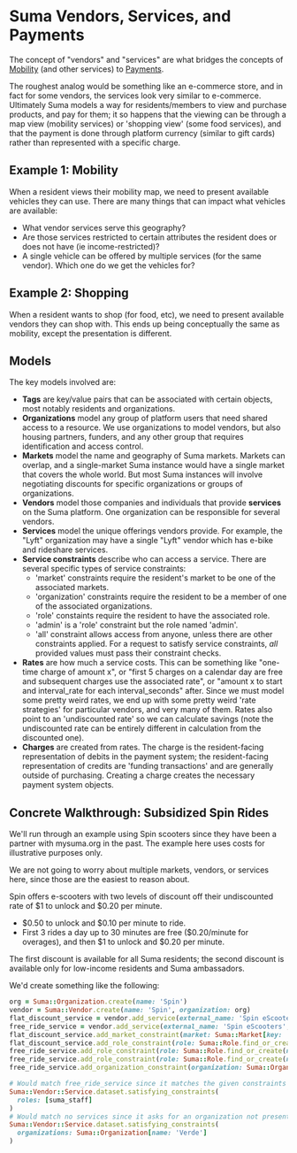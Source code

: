 # Suma Vendors, Services, and Payments

The concept of "vendors" and "services" are what bridges
the concepts of [Mobility](mobility.md) (and other services)
to [Payments](payments.md).

The roughest analog would be something like an e-commerce store,
and in fact for some vendors, the services look very similar to e-commerce.
Ultimately Suma models a way for residents/members to view
and purchase products, and pay for them;
it so happens that the viewing can be through a map view (mobility services)
or 'shopping view' (some food services), and that the payment
is done through platform currency (similar to gift cards)
rather than represented with a specific charge.

## Example 1: Mobility

When a resident views their mobility map, we need to present available vehicles
they can use. There are many things that can impact what vehicles are available:

- What vendor services serve this geography?
- Are those services restricted to certain attributes the resident does or does not have
  (ie income-restricted)?
- A single vehicle can be offered by multiple services (for the same vendor).
  Which one do we get the vehicles for?

## Example 2: Shopping

When a resident wants to shop (for food, etc), we need to present available vendors
they can shop with. This ends up being conceptually the same as mobility,
except the presentation is different.

## Models

The key models involved are:

- **Tags** are key/value pairs that can be associated with certain objects,
  most notably residents and organizations.
- **Organizations** model any group of platform users that need
  shared access to a resource. We use organizations to model vendors,
  but also housing partners, funders, and any other group that requires
  identification and access control.
- **Markets** model the name and geography of Suma markets.
  Markets can overlap, and a single-market Suma instance would have a single market
  that covers the whole world. But most Suma instances will involve negotiating
  discounts for specific organizations or groups of organizations.
- **Vendors** model those companies and individuals that provide **services**
  on the Suma platform. One organization can be responsible for several vendors.
- **Services** model the unique offerings vendors provide.
  For example, the "Lyft" organization may have a single "Lyft" vendor
  which has e-bike and rideshare services.
- **Service constraints** describe who can access a service.
  There are several specific types of service constraints:
  - 'market' constraints require the resident's market to be one of the associated markets.
  - 'organization' constraints require the resident to be a member of one of the associated organizations.
  - 'role' constaints require the resident to have the associated role.
  - 'admin' is a 'role' constraint but the role named 'admin'.
  - 'all' constraint allows access from anyone, unless there are other constraints applied.
  For a request to satisfy service constraints, *all* provided values
  must pass their constraint checks.
- **Rates** are how much a service costs.
  This can be something like "one-time charge of amount x",
  or "first 5 charges on a calendar day are free and subsequent charges use the associated rate",
  or "amount x to start and interval_rate for each interval_seconds" after.
  Since we must model some pretty weird rates,
  we end up with some pretty weird 'rate strategies' for particular vendors,
  and very many of them.
  Rates also point to an 'undiscounted rate' so we can calculate savings
  (note the undiscounted rate can be entirely different in calculation
  from the discounted one).
- **Charges** are created from rates. The charge is the resident-facing
  representation of debits in the payment system; the resident-facing
  representation of credits are 'funding transactions' and are generally
  outside of purchasing. Creating a charge creates the necessary payment system objects.

## Concrete Walkthrough: Subsidized Spin Rides

We'll run through an example using Spin scooters
since they have been a partner with mysuma.org in the past.
The example here uses costs for illustrative purposes only.

We are not going to worry about multiple markets, vendors, or services here,
since those are the easiest to reason about.

Spin offers e-scooters with two levels of discount
off their undiscounted rate of $1 to unlock and $0.20 per minute.

- $0.50 to unlock and $0.10 per minute to ride.
- First 3 rides a day up to 30 minutes are free ($0.20/minute for overages),
  and then $1 to unlock and $0.20 per minute.

The first discount is available for all Suma residents;
the second discount is available only for low-income residents
and Suma ambassadors.

We'd create something like the following:

```rb
org = Suma::Organization.create(name: 'Spin')
vendor = Suma::Vendor.create(name: 'Spin', organization: org)
flat_discount_service = vendor.add_service(external_name: 'Spin eScooters', internal_name: 'Spin, Flat Discount')
free_ride_service = vendor.add_service(external_name: 'Spin eScooters', internal_name: 'Spin, 3 Free Rides')
flat_discount_service.add_market_constraint(market: Suma::Market[key: 'pdx'])
flat_discount_service.add_role_constraint(role: Suma::Role.find_or_create(name: 'suma_friends'))
free_ride_service.add_role_constraint(role: Suma::Role.find_or_create(name: 'suma_staff'))
free_ride_service.add_role_constraint(role: Suma::Role.find_or_create(name: 'suma_friends'))
free_ride_service.add_organization_constraint(organization: Suma::Organization[name: 'Hacidenda CDC'])

# Would match free_ride_service since it matches the given constraints
Suma::Vendor::Service.dataset.satisfying_constraints(
  roles: [suma_staff]
)
# Would match no services since it asks for an organization not present
Suma::Vendor::Service.dataset.satisfying_constraints(
  organizations: Suma::Organization[name: 'Verde']
)
```
